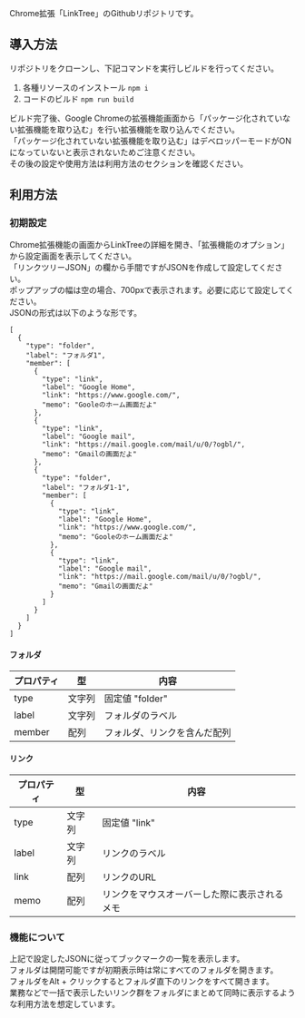 Chrome拡張「LinkTree」のGithubリポジトリです。

## 導入方法
リポジトリをクローンし、下記コマンドを実行しビルドを行ってください。
1. 各種リソースのインストール
   `npm i`
2. コードのビルド
   `npm run build`

ビルド完了後、Google Chromeの拡張機能画面から「パッケージ化されていない拡張機能を取り込む」を行い拡張機能を取り込んでください。  
「パッケージ化されていない拡張機能を取り込む」はデベロッパーモードがONになっていないと表示されないためご注意ください。  
その後の設定や使用方法は利用方法のセクションを確認ください。  

## 利用方法

### 初期設定
Chrome拡張機能の画面からLinkTreeの詳細を開き、「拡張機能のオプション」から設定画面を表示してください。  
「リンクツリーJSON」の欄から手間ですがJSONを作成して設定してください。  
ポップアップの幅は空の場合、700pxで表示されます。必要に応じて設定してください。  
JSONの形式は以下のような形です。  

```
[
  {
    "type": "folder",
    "label": "フォルダ1",
    "member": [
      {
        "type": "link",
        "label": "Google Home",
        "link": "https://www.google.com/",
        "memo": "Gooleのホーム画面だよ"
      },
      {
        "type": "link",
        "label": "Google mail",
        "link": "https://mail.google.com/mail/u/0/?ogbl/",
        "memo": "Gmailの画面だよ"
      },
      {
        "type": "folder",
        "label": "フォルダ1-1",
        "member": [
          {
            "type": "link",
            "label": "Google Home",
            "link": "https://www.google.com/",
            "memo": "Gooleのホーム画面だよ"
          },
          {
            "type": "link",
            "label": "Google mail",
            "link": "https://mail.google.com/mail/u/0/?ogbl/",
            "memo": "Gmailの画面だよ"
          }
        ]
      }
    ]
  }
]
```

#### フォルダ
| プロパティ | 型 | 内容 |
| --- | --- | --- |
| type | 文字列 | 固定値 "folder" |
| label | 文字列 | フォルダのラベル |
| member | 配列 | フォルダ、リンクを含んだ配列 |

#### リンク
| プロパティ | 型 | 内容 |
| --- | --- | --- |
| type | 文字列 | 固定値 "link" |
| label | 文字列 | リンクのラベル |
| link | 配列 | リンクのURL |
| memo | 配列 | リンクをマウスオーバーした際に表示されるメモ |

### 機能について
上記で設定したJSONに従ってブックマークの一覧を表示します。  
フォルダは開閉可能ですが初期表示時は常にすべてのフォルダを開きます。  
フォルダをAlt + クリックするとフォルダ直下のリンクをすべて開きます。  
業務などで一括で表示したいリンク群をフォルダにまとめて同時に表示するような利用方法を想定しています。  
